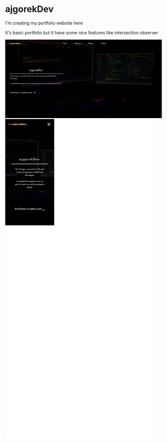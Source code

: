 # ajgorekDev

I'm creating my portfolio website here

It's basic portfolio but it have some nice features like intersection observer

![Desktop View](./desktopView.png)
![Mobile View](./mobileView.png)
